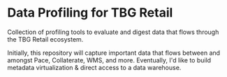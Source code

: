 # Data Profiling for TBG Retail

Collection of profiling tools to evaluate and digest data that flows through the TBG Retail ecosystem.

Initially, this repository will capture important data that flows between and amongst Pace, Collaterate, WMS, and more. Eventually, I'd like to build metadata virtualization & direct access to a data warehouse.
